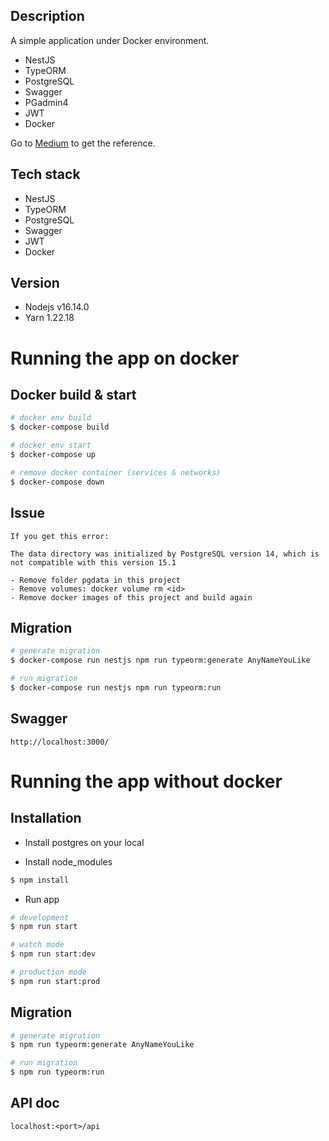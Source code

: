 ## Description

A simple application under Docker environment.
* NestJS
* TypeORM
* PostgreSQL
* Swagger
* PGadmin4
* JWT
* Docker

Go to [Medium](https://tushar-chy.medium.com/a-simple-todo-application-with-nestjs-typeorm-postgresql-swagger-pgadmin4-jwt-and-docker-caa2742a4295) to get the reference.

## Tech stack
- NestJS
- TypeORM
- PostgreSQL
- Swagger
- JWT
- Docker

## Version
- Nodejs v16.14.0
- Yarn 1.22.18

# Running the app on docker
## Docker build & start

```bash
# docker env build
$ docker-compose build

# docker env start
$ docker-compose up

# remove docker container (services & networks)
$ docker-compose down
```

## Issue

```
If you get this error:

The data directory was initialized by PostgreSQL version 14, which is not compatible with this version 15.1

- Remove folder pgdata in this project
- Remove volumes: docker volume rm <id>
- Remove docker images of this project and build again
```

## Migration

```bash
# generate migration
$ docker-compose run nestjs npm run typeorm:generate AnyNameYouLike

# run migration
$ docker-compose run nestjs npm run typeorm:run
```

## Swagger

```
http://localhost:3000/
```

# Running the app without docker
## Installation

- Install postgres on your local

- Install node_modules
```bash
$ npm install
```

- Run app
```bash
# development
$ npm run start

# watch mode
$ npm run start:dev

# production mode
$ npm run start:prod
```

## Migration

```bash
# generate migration
$ npm run typeorm:generate AnyNameYouLike

# run migration
$ npm run typeorm:run
```

## API doc

```
localhost:<port>/api
```
